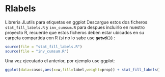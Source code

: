# Rlabels
Libreria JLutils para etiquetas en ggplot
Descargue estos dos ficheros `stat_fill_labels.R` y `inv_cumsum.R` para despues incluirlo en nuestro proyecto R, recuerde que
estos ficheros deben estar ubicados en su carpeta compartida con R (si no lo sabe use **`getwd()`**) :

```r
source(file = "stat_fill_labels.R")
source(file = "inv_cumsum.R")
```

Una vez ejecutado el anterior, por ejemplo use ggplot:

```r
ggplot(data=casos,aes(x=w,fill=label,weight=prop)) + stat_fill_labels()
```
